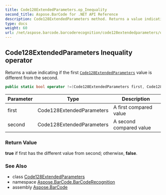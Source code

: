 ```yaml
---
title: Code128ExtendedParameters.op_Inequality
second_title: Aspose.BarCode for .NET API Reference
description: Code128ExtendedParameters method. Returns a value indicating if the first Code128ExtendedParameters value is different from the second
type: docs
weight: 60
url: /net/aspose.barcode.barcoderecognition/code128extendedparameters/op_inequality/
---
```

## Code128ExtendedParameters Inequality operator

Returns a value indicating if the first [`Code128ExtendedParameters`](../) value is different from the second.

```csharp
public static bool operator !=(Code128ExtendedParameters first, Code128ExtendedParameters second)
```

| Parameter | Type | Description |
| --- | --- | --- |
| first | Code128ExtendedParameters | A first compared value |
| second | Code128ExtendedParameters | A second compared value |

### Return Value

**true** if first has the different value from second; otherwise, **false**.

### See Also

* class [Code128ExtendedParameters](../)
* namespace [Aspose.BarCode.BarCodeRecognition](../../../aspose.barcode.barcoderecognition/)
* assembly [Aspose.BarCode](../../../)


